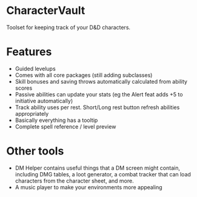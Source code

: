 # CharacterVault
Toolset for keeping track of your D&amp;D characters.

# Features
- Guided levelups
- Comes with all core packages (still adding subclasses)
- Skill bonuses and saving throws automatically calculated from ability scores
- Passive abilities can update your stats (eg the Alert feat adds +5 to initiative automatically)
- Track ability uses per rest. Short/Long rest button refresh abilities appropriately
- Basically everything has a tooltip
- Complete spell reference / level preview

# Other tools
- DM Helper contains useful things that a DM screen might contain, including DMG tables, a loot generator, a combat tracker that can load characters from the character sheet, and more.
- A music player to make your environments more appealing
